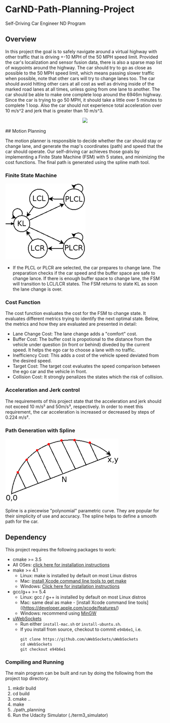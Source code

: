 [image2]: images/behavior.png 
[image3]: images/spline.png 
# CarND-Path-Planning-Project
Self-Driving Car Engineer ND Program

## Overview
In this project the goal is to safely navigate around a virtual highway with other traffic that is driving +-10 MPH of the 50 MPH speed limit. Provided the car's localization and sensor fusion data, there is also a sparse map list of waypoints around the highway. The car should try to go as close as possible to the 50 MPH speed limit, which means passing slower traffic when possible, note that other cars will try to change lanes too. The car should avoid hitting other cars at all cost as well as driving inside of the marked road lanes at all times, unless going from one lane to another. The car should be able to make one complete loop around the 6946m highway. Since the car is trying to go 50 MPH, it should take a little over 5 minutes to complete 1 loop. Also the car should not experience total acceleration over 10 m/s^2 and jerk that is greater than 10 m/s^3.

<p align="center">
<img src="./video/path_planning.gif"]>
</p>
## Motion Planning

The motion planner is responsible to decide whether the car should stay or change lane, and generate the map's coordinates (path) and speed that the car should operate. Our self-driving car achieves those goals by implementing a Finite State Machine (FSM) with 5 states, and minimizing the cost functions. The final path is generated using the spline math tool.

### Finite State Machine
![alt text][image2]

* If the PLCL or PLCR are selected, the car prepares to change lane. The preparation checks if the car speed and the buffer space are safe to change lance. If there is enough buffer space to change lane, the FSM will transition to LCL/LCR states. The FSM returns to state KL as soon the lane change is over.



### Cost Function

The cost function evaluates the cost for the FSM to change state. It evaluates different metrics trying to identify the next optimal state. Below, the metrics and how they are evaluated  are presented in detail:

* Lane Change Cost: The lane change adds a "comfort" cost.
* Buffer Cost: The buffer cost is propotional to the distance from the vehicle under question (in front or behind) diveded by the current speed. It helps the ego car to choose a lane with no traffic.
* Inefficiency Cost: This adds a cost of the vehicle speed deviated from the desired speed.
* Target Cost: The target cost evaluates the speed comparison between the ego car and the vehicle in front.
* Collision Cost: It strongly penalizes the states which the risk of collision.

### Acceleration and Jerk control 
The requirements of this project state that the acceleration and jerk should not
exceed 10 m/s² and 50m/s³, respectively. In order to meet this requirement, the
car acceleration is increased or decreased by steps of 0.224 m/s².

### Path Generation with Spline
![alt text][image3]

Spline is a piecewise "polynomial" parametric curve. They are popular for their simplicity of use and accuracy. The spline helps to define a smooth path for the car.

## Dependency

This project requires the following packages to work:
* cmake >= 3.5
 * All OSes: [click here for installation instructions](https://cmake.org/install/)
* make >= 4.1
  * Linux: make is installed by default on most Linux distros
  * Mac: [install Xcode command line tools to get make](https://developer.apple.com/xcode/features/)
  * Windows: [Click here for installation instructions](http://gnuwin32.sourceforge.net/packages/make.htm)
* gcc/g++ >= 5.4
  * Linux: gcc / g++ is installed by default on most Linux distros
  * Mac: same deal as make - [install Xcode command line tools]((https://developer.apple.com/xcode/features/)
  * Windows: recommend using [MinGW](http://www.mingw.org/)
* [uWebSockets](https://github.com/uWebSockets/uWebSockets)
  * Run either `install-mac.sh` or `install-ubuntu.sh`.
  * If you install from source, checkout to commit `e94b6e1`, i.e.
    ```
    git clone https://github.com/uWebSockets/uWebSockets 
    cd uWebSockets
    git checkout e94b6e1
    ```

### Compiling and Running

The main program can be built and run by doing the following from the project top directory.

1. mkdir build
2. cd build
3. cmake ..
4. make
5. ./path_planning
6. Run the Udacity Simulator (./term3_simulator)







